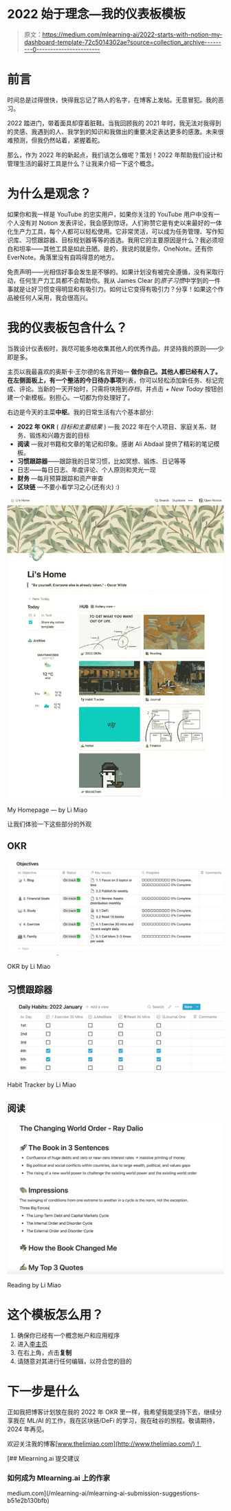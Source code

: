 # 2022 始于理念—我的仪表板模板

> 原文：<https://medium.com/mlearning-ai/2022-starts-with-notion-my-dashboard-template-72c5014302ae?source=collection_archive---------0----------------------->

# 前言

时间总是过得很快，快得我忘记了熟人的名字，在博客上发帖。无意冒犯。我的恶习。

2022 踏进门，带着面具却穿着脏鞋。当我回顾我的 2021 年时，我无法对我得到的灵感、我遇到的人、我学到的知识和我做出的重要决定表达更多的感激。未来很难预测，但我仍然站着，紧握着舵。

那么，作为 2022 年的新起点，我们该怎么做呢？策划！2022 年帮助我们设计和管理生活的最好工具是什么？让我来介绍一下这个概念。

# 为什么是观念？

如果你和我一样是 YouTube 的忠实用户，如果你关注的 YouTube 用户中没有一个人没有对 Notion 发表评论，我会感到惊讶。人们称赞它是有史以来最好的一体化生产力工具，每个人都可以轻松使用。它非常灵活，可以成为任务管理、写作知识库、习惯跟踪器、目标规划器等等的首选。我用它的主要原因是什么？我必须坦白和坦率——其他工具是如此丑陋。是的，我说的就是你，OneNote。还有你 EverNote。角落里没有自鸣得意的地方。

免责声明——光相信好事会发生是不够的。如果计划没有被完全遵循，没有采取行动，任何生产力工具都不会帮助你。我从 James Clear 的*原子习惯*中学到的一件事就是让好习惯变得明显和有吸引力。如何让它变得有吸引力？分享！如果这个作品被任何人采用，我会很高兴。

# 我的仪表板包含什么？

当我设计仪表板时，我尽可能多地收集其他人的优秀作品，并坚持我的原则——少即是多。

主页以我最喜欢的奥斯卡·王尔德的名言开始— **做你自己。其他人都已经有人了。**在左侧面板上，有一个整洁的**今日待办事项**列表，你可以轻松添加新任务、标记完成、评论。当新的一天开始时，只需将块拖到*存档*，并点击 *+ New Today* 按钮创建一个新模板。别担心。一切都为你处理好了。

右边是今天的主菜**中枢**。我的日常生活有六个基本部分:

*   **2022 年 OKR** ( *目标和主要结果* ) —我 2022 年在个人项目、家庭关系、财务、锻炼和兴趣方面的目标
*   **阅读** —我对书籍和文章的笔记和印象。感谢 Ali Abdaal 提供了精彩的笔记模板。
*   **习惯跟踪器**——跟踪我的日常习惯，比如冥想、锻炼、日记等等
*   日志——每日日志、年度评论、个人原则和灵光一现
*   **财务** —每月预算跟踪和资产审查
*   **区块链** —不要小看学习之心(还有火) :)

![](img/66a8438e1212b9a6d2237d930d9994d8.png)

My Homepage — by Li Miao

让我们体验一下这些部分的外观

## OKR

![](img/7352ca1ae4230d96d62edcd87a8a6a8d.png)

OKR by Li Miao

## 习惯跟踪器

![](img/34b76208bbd44329e59c4d98078f80cf.png)

Habit Tracker by Li Miao

## 阅读

![](img/d64a90930b99aef6d84bc2c238e7014f.png)

Reading by Li Miao

# 这个模板怎么用？

1.  确保你已经有一个概念帐户和应用程序
2.  进入[李主页](https://scalloped-scarf-9c9.notion.site/Li-s-Home-9eff0a73df7d419f9754473417d6a5a6)
3.  在右上角，点击**复制**
4.  请随意对其进行任何编辑，以符合您的目的

# 下一步是什么

正如我把博客计划放在我的 2022 年 OKR 里一样，我希望我能坚持下去，继续分享我在 ML/AI 的工作，我在区块链/DeFi 的学习，我在硅谷的旅程。敬请期待，2024 年再见。

欢迎关注我的博客[www.thelimiao.com](http://www.thelimiao.com/)！

[](/mlearning-ai/mlearning-ai-submission-suggestions-b51e2b130bfb) [## Mlearning.ai 提交建议

### 如何成为 Mlearning.ai 上的作家

medium.com](/mlearning-ai/mlearning-ai-submission-suggestions-b51e2b130bfb)